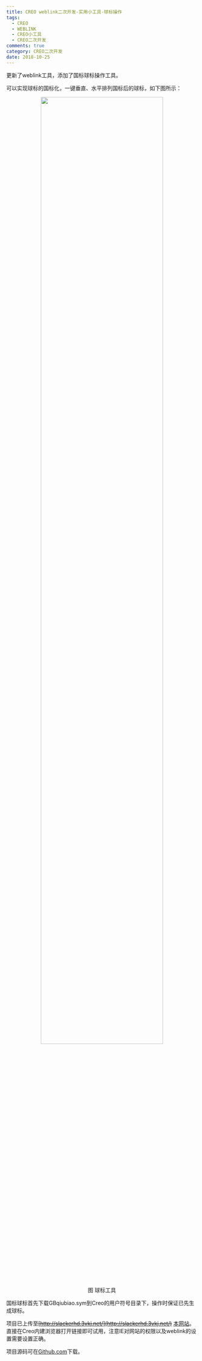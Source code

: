 ```yaml
---
title: CREO weblink二次开发-实用小工具-球标操作
tags:
  - CREO
  - WEBLINK
  - CREO小工具
  - CREO二次开发
comments: true
category: CREO二次开发
date: 2018-10-25
---
```



更新了weblink工具，添加了国标球标操作工具。

可以实现球标的国标化，一键垂直、水平排列国标后的球标，如下图所示：

<div align="center">
    <img src="/img/proe/weblinktool5.png" style="width:80%" align="center"/>
    <p>图 球标工具</p>
</div>

国标球标首先下载GBqiubiao.sym到Creo的用户符号目录下，操作时保证已先生成球标。

项目已上传至~~[http://slackerhd.3vkj.net/](http://slackerhd.3vkj.net/)~~ [本网站](http://www.hudi.site/weblink.html)。直接在Creo内建浏览器打开链接即可试用，注意IE对网站的权限以及weblink的设置需要设置正确。

项目源码可在<a href="https://github.com/slacker-HD/creo_weblink" target="_blank">Github.com</a>下载。
